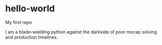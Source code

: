 # hello-world
My first repo

I am a blade-wielding python against the darkside of poor mocap solving and production timelines.
